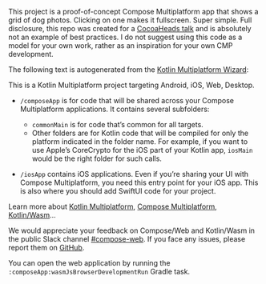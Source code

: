 This project is a proof-of-concept Compose Multiplatform app that shows a grid of dog photos.  Clicking on one makes it fullscreen.  Super simple.
Full disclosure, this repo was created for a [CocoaHeads talk](https://docs.google.com/presentation/d/1_dq6e1lCuIIshXRmY2iHwmeALI7p3HTa4v_UywbmNmQ/edit#slide=id.g30f99ef654b_0_0) and is absolutely not an example of best practices.  I do not suggest using this code as a model for your own work, rather as an inspiration for your own CMP development.

The following text is autogenerated from the [Kotlin Multiplatform Wizard](https://kmp.jetbrains.com/):

This is a Kotlin Multiplatform project targeting Android, iOS, Web, Desktop.

* `/composeApp` is for code that will be shared across your Compose Multiplatform applications.
  It contains several subfolders:
  - `commonMain` is for code that’s common for all targets.
  - Other folders are for Kotlin code that will be compiled for only the platform indicated in the folder name.
    For example, if you want to use Apple’s CoreCrypto for the iOS part of your Kotlin app,
    `iosMain` would be the right folder for such calls.

* `/iosApp` contains iOS applications. Even if you’re sharing your UI with Compose Multiplatform, 
  you need this entry point for your iOS app. This is also where you should add SwiftUI code for your project.


Learn more about [Kotlin Multiplatform](https://www.jetbrains.com/help/kotlin-multiplatform-dev/get-started.html),
[Compose Multiplatform](https://github.com/JetBrains/compose-multiplatform/#compose-multiplatform),
[Kotlin/Wasm](https://kotl.in/wasm/)…

We would appreciate your feedback on Compose/Web and Kotlin/Wasm in the public Slack channel [#compose-web](https://slack-chats.kotlinlang.org/c/compose-web).
If you face any issues, please report them on [GitHub](https://github.com/JetBrains/compose-multiplatform/issues).

You can open the web application by running the `:composeApp:wasmJsBrowserDevelopmentRun` Gradle task.
